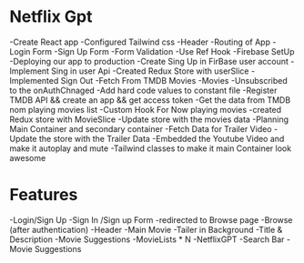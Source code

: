 # Netflix Gpt

-Create React app
-Configured Tailwind css
-Header
-Routing of App
-Login Form
-Sign Up Form
-Form Validation
-Use Ref Hook
-Firebase SetUp
-Deploying our app to production
-Create Sing Up in FirBase user account
-Implement Sing in user Api
-Created Redux Store with userSlice
-Implemented Sign Out 
-Fetch From TMDB Movies
-Movies
-Unsubscribed to the onAuthChnaged 
-Add hard code values to constant file
-Register TMDB  API && create an app && get access token
-Get the data from TMDB nom playing movies list
-Custom Hook For Now playing movies
-created Redux store with MovieSlice
-Update store with the movies data
-Planning Main Container and secondary container
-Fetch Data for Trailer Video
-Update the store with the Trailer Data
-Embedded the Youtube Video and make it autoplay and mute
-Tailwind classes to  make it main Container  look awesome


# Features
-Login/Sign Up
    -Sign In /Sign up Form
    -redirected to  Browse page
-Browse (after authentication)
 -Header 
 -Main Movie
    -Tailer in Background
    -Title & Description
    -Movie Suggestions 
        -MovieLists * N
-NetflixGPT 
    -Search Bar
    -Movie Suggestions 
